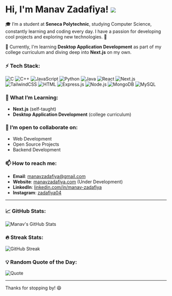 # Hi, I'm Manav Zadafiya! ![](https://user-images.githubusercontent.com/18350557/176309783-0785949b-9127-417c-8b55-ab5a4333674e.gif)

🎓 I’m a student at **Seneca Polytechnic**, studying Computer Science, constantly learning and coding every day. I have a passion for developing cool projects and exploring new technologies. 🚀

🌱 Currently, I'm learning **Desktop Application Development** as part of my college curriculum and diving deep into **Next.js** on my own.

### ⚡ Tech Stack:
![C](https://img.shields.io/badge/-C-333333?style=flat&logo=c)
![C++](https://img.shields.io/badge/-C++-333333?style=flat&logo=cplusplus)
![JavaScript](https://img.shields.io/badge/-JavaScript-333333?style=flat&logo=javascript)
![Python](https://img.shields.io/badge/-Python-333333?style=flat&logo=python)
![Java](https://img.shields.io/badge/-Java-333333?style=flat&logo=java)
![React](https://img.shields.io/badge/-React-333333?style=flat&logo=react)
![Next.js](https://img.shields.io/badge/-Next.js-333333?style=flat&logo=next.js)
![TailwindCSS](https://img.shields.io/badge/-TailwindCSS-333333?style=flat&logo=tailwindcss)
![HTML](https://img.shields.io/badge/-HTML-333333?style=flat&logo=html5)
![Express.js](https://img.shields.io/badge/-Express.js-333333?style=flat&logo=express)
![Node.js](https://img.shields.io/badge/-Node.js-333333?style=flat&logo=node.js)
![MongoDB](https://img.shields.io/badge/-MongoDB-333333?style=flat&logo=mongodb)
![MySQL](https://img.shields.io/badge/-MySQL-333333?style=flat&logo=mysql)

### 🚀 What I’m Learning:
- **Next.js** (self-taught)
- **Desktop Application Development** (college curriculum)

### 💬 I’m open to collaborate on:
- Web Development
- Open Source Projects
- Backend Development

### 📫 How to reach me:
- **Email**: [manavzadafiya@gmail.com](mailto:manavzadafiya@gmail.com)
- **Website**: [manavzadafiya.com](http://manavzadafiya.com) (Under Development)
- **LinkedIn**: [linkedin.com/in/manav-zadafiya](https://www.linkedin.com/in/manav-zadafiya)
- **Instagram**: [zadafiya04](https://www.instagram.com/zadafiya04?igsh=aTBiMjk2aHhvNTdo)

---

### 📈 GitHub Stats:
![Manav's GitHub Stats](https://github-readme-stats.vercel.app/api?username=Mz004&show_icons=true&theme=radical)

### 🔥 Streak Stats:
![GitHub Streak](https://github-readme-streak-stats.herokuapp.com/?user=Mz004&theme=radical)

### 💡 Random Quote of the Day:
![Quote](https://github-readme-quotes.herokuapp.com/quote?theme=radical)

---

Thanks for stopping by! 😄

